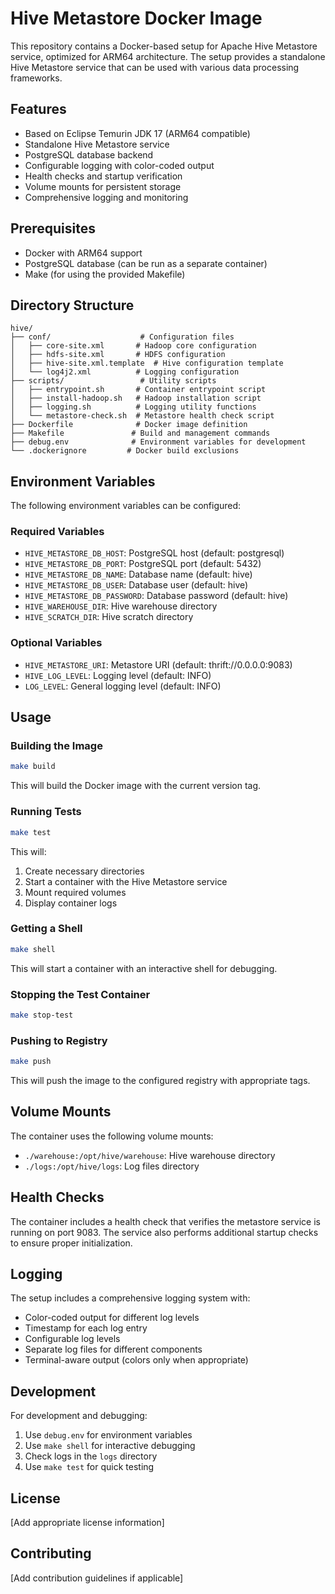 # Hive Metastore Docker Image

This repository contains a Docker-based setup for Apache Hive Metastore service, optimized for ARM64 architecture. The setup provides a standalone Hive Metastore service that can be used with various data processing frameworks.

## Features

- Based on Eclipse Temurin JDK 17 (ARM64 compatible)
- Standalone Hive Metastore service
- PostgreSQL database backend
- Configurable logging with color-coded output
- Health checks and startup verification
- Volume mounts for persistent storage
- Comprehensive logging and monitoring

## Prerequisites

- Docker with ARM64 support
- PostgreSQL database (can be run as a separate container)
- Make (for using the provided Makefile)

## Directory Structure

```
hive/
├── conf/                    # Configuration files
│   ├── core-site.xml       # Hadoop core configuration
│   ├── hdfs-site.xml       # HDFS configuration
│   ├── hive-site.xml.template  # Hive configuration template
│   └── log4j2.xml          # Logging configuration
├── scripts/                 # Utility scripts
│   ├── entrypoint.sh       # Container entrypoint script
│   ├── install-hadoop.sh   # Hadoop installation script
│   ├── logging.sh          # Logging utility functions
│   └── metastore-check.sh  # Metastore health check script
├── Dockerfile              # Docker image definition
├── Makefile               # Build and management commands
├── debug.env              # Environment variables for development
└── .dockerignore         # Docker build exclusions
```

## Environment Variables

The following environment variables can be configured:

### Required Variables
- `HIVE_METASTORE_DB_HOST`: PostgreSQL host (default: postgresql)
- `HIVE_METASTORE_DB_PORT`: PostgreSQL port (default: 5432)
- `HIVE_METASTORE_DB_NAME`: Database name (default: hive)
- `HIVE_METASTORE_DB_USER`: Database user (default: hive)
- `HIVE_METASTORE_DB_PASSWORD`: Database password (default: hive)
- `HIVE_WAREHOUSE_DIR`: Hive warehouse directory
- `HIVE_SCRATCH_DIR`: Hive scratch directory

### Optional Variables
- `HIVE_METASTORE_URI`: Metastore URI (default: thrift://0.0.0.0:9083)
- `HIVE_LOG_LEVEL`: Logging level (default: INFO)
- `LOG_LEVEL`: General logging level (default: INFO)

## Usage

### Building the Image

```bash
make build
```

This will build the Docker image with the current version tag.

### Running Tests

```bash
make test
```

This will:
1. Create necessary directories
2. Start a container with the Hive Metastore service
3. Mount required volumes
4. Display container logs

### Getting a Shell

```bash
make shell
```

This will start a container with an interactive shell for debugging.

### Stopping the Test Container

```bash
make stop-test
```

### Pushing to Registry

```bash
make push
```

This will push the image to the configured registry with appropriate tags.

## Volume Mounts

The container uses the following volume mounts:
- `./warehouse:/opt/hive/warehouse`: Hive warehouse directory
- `./logs:/opt/hive/logs`: Log files directory

## Health Checks

The container includes a health check that verifies the metastore service is running on port 9083. The service also performs additional startup checks to ensure proper initialization.

## Logging

The setup includes a comprehensive logging system with:
- Color-coded output for different log levels
- Timestamp for each log entry
- Configurable log levels
- Separate log files for different components
- Terminal-aware output (colors only when appropriate)

## Development

For development and debugging:
1. Use `debug.env` for environment variables
2. Use `make shell` for interactive debugging
3. Check logs in the `logs` directory
4. Use `make test` for quick testing

## License

[Add appropriate license information]

## Contributing

[Add contribution guidelines if applicable]
